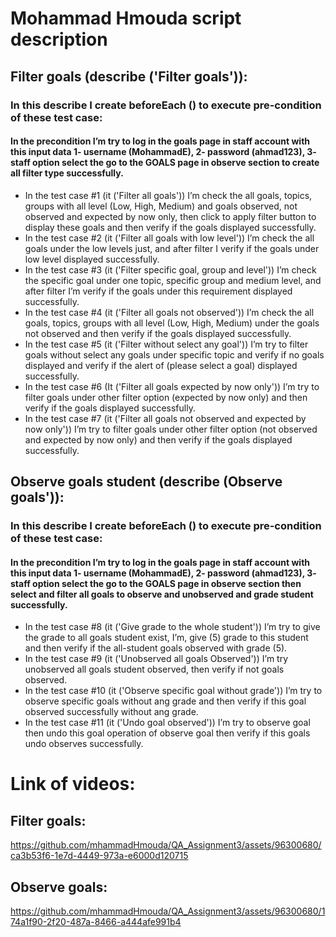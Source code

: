#                                                    Mohammad Hmouda script description

## Filter goals (describe ('Filter goals')):
### In this describe I create beforeEach () to execute pre-condition of these test case:
#### In the precondition I’m try to log in the goals page in staff account with this input data 1- username (MohammadE), 2- password (ahmad123), 3- staff option select the go to the GOALS page in observe section to create all filter type successfully.
- In the test case #1 (it ('Filter all goals')) I’m check the all goals, topics, groups with all level (Low, High, Medium) and goals observed, not observed and expected by now only, then click to apply filter button to display these goals and then verify if the goals displayed successfully.
- In the test case #2 (it ('Filter all goals with low level')) I’m check the all goals under the low levels just, and after filter I verify if the goals under low level displayed successfully.
- In the test case #3 (it ('Filter specific goal, group and level')) I’m check the specific goal under one topic, specific group and medium level, and after filter I’m verify if the goals under this requirement displayed successfully.
- In the test case #4 (it ('Filter all goals not observed')) I’m check the all goals, topics, groups with all level (Low, High, Medium) under the goals not observed and then verify if the goals displayed successfully.
- In the test case #5 (it ('Filter without select any goal')) I’m try to filter goals without select any goals under specific topic and verify if no goals displayed and verify if the alert of (please select a goal) displayed successfully.
- In the test case #6 (It ('Filter all goals expected by now only')) I’m try to filter goals under other filter option (expected by now only) and then verify if the goals displayed successfully.
- In the test case #7 (it ('Filter all goals not observed and expected by now only')) I’m try to filter goals under other filter option (not observed and expected by now only) and then verify if the goals displayed successfully.

## Observe goals student (describe (Observe goals')):

### In this describe I create beforeEach () to execute pre-condition of these test case:
#### In the precondition I’m try to log in the goals page in staff account with this input data 1- username (MohammadE), 2- password (ahmad123), 3- staff option select the go to the GOALS page in observe section then select and filter all goals to observe and unobserved and grade student successfully.

- In the test case #8 (it ('Give grade to the whole student')) I’m try to give the grade to all goals student exist, I’m, give (5) grade to this student and then verify if the all-student goals observed with grade (5).
- In the test case #9 (it ('Unobserved all goals Observed')) I’m try unobserved all goals student observed, then verify if not goals observed.
- In the test case #10 (it ('Observe specific goal without grade')) I’m try to observe specific goals without ang grade and then verify if this goal observed successfully without ang grade.
- In the test case #11 (it ('Undo goal observed')) I’m try to observe goal then undo this goal operation of observe goal then verify if this goals undo observes successfully. 



# Link of videos:

## Filter goals: 
https://github.com/mhammadHmouda/QA_Assignment3/assets/96300680/ca3b53f6-1e7d-4449-973a-e6000d120715

## Observe goals:

https://github.com/mhammadHmouda/QA_Assignment3/assets/96300680/174a1f90-2f20-487a-8466-a444afe991b4

